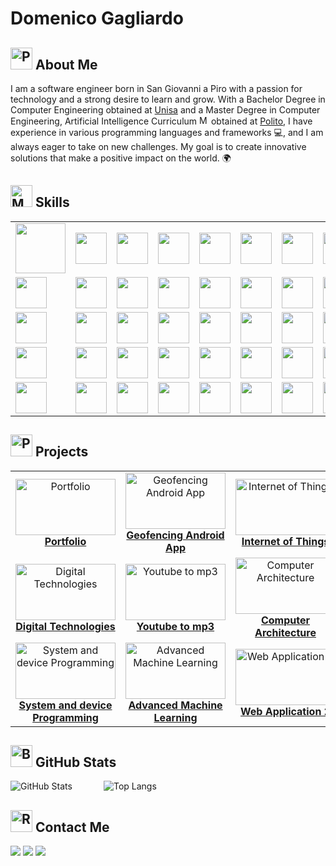 # Domenico Gagliardo

## <img src="https://raw.githubusercontent.com/Tarikul-Islam-Anik/Animated-Fluent-Emojis/master/Emojis/People%20with%20activities/Person%20Tipping%20Hand%20Light%20Skin%20Tone.png" alt="Person Tipping Hand Light Skin Tone" width="35" height="35" /> About Me

I am a software engineer born in San Giovanni a Piro with a passion for technology and a strong desire to learn and grow. With a Bachelor Degree in Computer Engineering obtained at <a href="https://web.unisa.it/en/university">Unisa</a> and a Master Degree in Computer Engineering, Artificial Intelligence Curriculum <img src="https://raw.githubusercontent.com/Tarikul-Islam-Anik/Animated-Fluent-Emojis/master/Emojis/People%20with%20professions/Man%20Student%20Light%20Skin%20Tone.png" alt="Man Student Light Skin Tone" width="15" height="15" /> obtained at <a href="https://www.polito.it/en">Polito</a>, I have experience in various programming languages and frameworks 💻, and I am always eager to take on new challenges. My goal is to create innovative solutions that make a positive impact on the world. 🌍

## <img src="https://raw.githubusercontent.com/Tarikul-Islam-Anik/Animated-Fluent-Emojis/master/Emojis/People%20with%20professions/Man%20Technologist%20Light%20Skin%20Tone.png" alt="Man Technologist Light Skin Tone" width="35" height="35" /> Skills 

<div align="center">
  <table border="0" cellspacing="0" cellpadding="0" style="border-collapse: collapse;">
    <tr>
      <td style="border:none;"><a href="https://www.android.com/intl/en_us/"><img src="https://portfolio-truvella99s-projects.vercel.app/skills/android_light.svg" width="80" height="80" /></a></td>
      <td style="border:none;"><a href="https://developer.android.com/studio?hl=en"><img src="https://portfolio-truvella99s-projects.vercel.app/skills/androidstudio_light.svg" width="50" height="50" /></a></td>
      <td style="border:none;"><a href="https://en.wikipedia.org/wiki/API"><img src="https://portfolio-truvella99s-projects.vercel.app/skills/api_light.svg" width="50" height="50" /></a></td>
      <td style="border:none;"><a href="https://en.wikipedia.org/wiki/Assembly_language"><img src="https://portfolio-truvella99s-projects.vercel.app/skills/assembly_light.svg" width="50" height="50" /></a></td>
      <td style="border:none;"><a href="https://azure.microsoft.com/en-us/"><img src="https://portfolio-truvella99s-projects.vercel.app/skills/azure_light.svg" width="50" height="50" /></a></td>
      <td style="border:none;"><a href="https://www.open-std.org/jtc1/sc22/wg14/"><img src="https://portfolio-truvella99s-projects.vercel.app/skills/c_light.svg" width="50" height="50" /></a></td>
      <td style="border:none;"><a href="https://www.chartjs.org/"><img src="https://portfolio-truvella99s-projects.vercel.app/skills/chartjs_light.svg" width="50" height="50" /></a></td>
      <td style="border:none;"><a href="https://chatgpt.com/"><img src="https://portfolio-truvella99s-projects.vercel.app/skills/chatgpt_light.svg" width="50" height="50" /></a></td>
      <td style="border:none;"><a href="https://www.jetbrains.com/clion/"><img src="https://portfolio-truvella99s-projects.vercel.app/skills/clion_light.svg" width="50" height="50" /></a></td>
      <td style="border:none;"><a href="https://isocpp.org/"><img src="https://portfolio-truvella99s-projects.vercel.app/skills/cpp_light.svg" width="50" height="50" /></a></td>
      <td style="border:none;"><a href="https://www.w3.org/Style/CSS/Overview.en.html"><img src="https://portfolio-truvella99s-projects.vercel.app/skills/css_light.svg" width="50" height="50" /></a></td>
      <td style="border:none;"><a href="https://dart.dev/"><img src="https://portfolio-truvella99s-projects.vercel.app/skills/dart_light.svg" width="50" height="50" /></a></td>
      <td style="border:none;"><a href="https://www.docker.com/"><img src="https://portfolio-truvella99s-projects.vercel.app/skills/docker_light.svg" width="50" height="50" /></a></td>
      <td style="border:none;"><a href="https://expressjs.com/"><img src="https://portfolio-truvella99s-projects.vercel.app/skills/expressjs_light.svg" width="50" height="50" /></a></td>
      <td style="border:none;"><a href="https://firebase.google.com/"><img src="https://portfolio-truvella99s-projects.vercel.app/skills/firebase_light.svg" width="50" height="50" /></a></td>
      <td style="border:none;"><a href="https://flutter.dev/"><img src="https://portfolio-truvella99s-projects.vercel.app/skills/flutter_light.svg" width="50" height="50" /></a></td>
      <td style="border:none;"><a href="https://cloud.google.com/?hl=en"><img src="https://portfolio-truvella99s-projects.vercel.app/skills/gcp_light.svg" width="50" height="50" /></a></td>
    </tr>
    <tr>
      <td style="border:none;"><a href="https://git-scm.com/"><img src="https://portfolio-truvella99s-projects.vercel.app/skills/git_light.svg" width="50" height="50" /></a></td>
      <td style="border:none;"><a href="https://github.com/"><img src="https://portfolio-truvella99s-projects.vercel.app/skills/github_light.svg" width="50" height="50" /></a></td>
      <td style="border:none;"><a href="https://github.com/features/actions"><img src="https://portfolio-truvella99s-projects.vercel.app/skills/githubactions_light.svg" width="50" height="50" /></a></td>
      <td style="border:none;"><a href="https://github.com/features/copilot"><img src="https://portfolio-truvella99s-projects.vercel.app/skills/githubcopilot_light.svg" width="50" height="50" /></a></td>
      <td style="border:none;"><a href="https://pages.github.com/"><img src="https://portfolio-truvella99s-projects.vercel.app/skills/githubpages_light.svg" width="50" height="50" /></a></td>
      <td style="border:none;"><a href="https://about.gitlab.com/"><img src="https://portfolio-truvella99s-projects.vercel.app/skills/gitlab_light.svg" width="50" height="50" /></a></td>
      <td style="border:none;"><a href="https://colab.google/"><img src="https://portfolio-truvella99s-projects.vercel.app/skills/googlecolab_light.svg" width="50" height="50" /></a></td>
      <td style="border:none;"><a href="https://gradle.org/"><img src="https://portfolio-truvella99s-projects.vercel.app/skills/gradle_light.svg" width="50" height="50" /></a></td>
      <td style="border:none;"><a href="https://grafana.com/"><img src="https://portfolio-truvella99s-projects.vercel.app/skills/grafana_light.svg" width="50" height="50" /></a></td>
      <td style="border:none;"><a href="https://hibernate.org/"><img src="https://portfolio-truvella99s-projects.vercel.app/skills/hibernate_light.svg" width="50" height="50" /></a></td>
      <td style="border:none;"><a href="https://www.w3.org/html/"><img src="https://portfolio-truvella99s-projects.vercel.app/skills/html_light.svg" width="50" height="50" /></a></td>
      <td style="border:none;"><a href="https://www.jetbrains.com/idea/"><img src="https://portfolio-truvella99s-projects.vercel.app/skills/idea_light.svg" width="50" height="50" /></a></td>
      <td style="border:none;"><a href="https://www.java.com/en/"><img src="https://portfolio-truvella99s-projects.vercel.app/skills/java_light.svg" width="50" height="50" /></a></td>
      <td style="border:none;"><a href="https://www.javascript.com/"><img src="https://portfolio-truvella99s-projects.vercel.app/skills/javascript_light.svg" width="50" height="50" /></a></td>
      <td style="border:none;"><a href="https://www.json.org/json-en.html"><img src="https://portfolio-truvella99s-projects.vercel.app/skills/json_light.svg" width="50" height="50" /></a></td>
      <td style="border:none;"><a href="https://jupyter.org/"><img src="https://portfolio-truvella99s-projects.vercel.app/skills/jupyter_light.svg" width="50" height="50" /></a></td>
      <td style="border:none;"><a href="https://jwt.io/"><img src="https://portfolio-truvella99s-projects.vercel.app/skills/jwt_light.svg" width="50" height="50" /></a></td>
    </tr>
    <tr>
      <td style="border:none;"><a href="https://kafka.apache.org/"><img src="https://portfolio-truvella99s-projects.vercel.app/skills/kafka_light.svg" width="50" height="50" /></a></td>
      <td style="border:none;"><a href="https://www.keycloak.org/"><img src="https://portfolio-truvella99s-projects.vercel.app/skills/keycloak_light.svg" width="50" height="50" /></a></td>
      <td style="border:none;"><a href="https://kotlinlang.org/"><img src="https://portfolio-truvella99s-projects.vercel.app/skills/kotlin_light.svg" width="50" height="50" /></a></td>
      <td style="border:none;"><a href="https://www.latex-project.org/"><img src="https://portfolio-truvella99s-projects.vercel.app/skills/latex_light.svg" width="50" height="50" /></a></td>
      <td style="border:none;"><a href="https://www.linux.org/"><img src="https://portfolio-truvella99s-projects.vercel.app/skills/linux_light.svg" width="50" height="50" /></a></td>
      <td style="border:none;"><a href="https://mui.com/material-ui/"><img src="https://portfolio-truvella99s-projects.vercel.app/skills/materialui_light.svg" width="50" height="50" /></a></td>
      <td style="border:none;"><a href="https://www.mongodb.com/"><img src="https://portfolio-truvella99s-projects.vercel.app/skills/mongodb_light.svg" width="50" height="50" /></a></td>
      <td style="border:none;"><a href="https://www.mysql.com/"><img src="https://portfolio-truvella99s-projects.vercel.app/skills/mysql_light.svg" width="50" height="50" /></a></td>
      <td style="border:none;"><a href="https://nextjs.org/"><img src="https://portfolio-truvella99s-projects.vercel.app/skills/nextjs_light.svg" width="50" height="50" /></a></td>
      <td style="border:none;"><a href="https://ngrok.com/"><img src="https://portfolio-truvella99s-projects.vercel.app/skills/ngrok_light.svg" width="50" height="50" /></a></td>
      <td style="border:none;"><a href="https://nodejs.org/en/"><img src="https://portfolio-truvella99s-projects.vercel.app/skills/nodejs_light.svg" width="50" height="50" /></a></td>
      <td style="border:none;"><a href="https://www.npmjs.com/"><img src="https://portfolio-truvella99s-projects.vercel.app/skills/npm_light.svg" width="50" height="50" /></a></td>
      <td style="border:none;"><a href="https://numpy.org/"><img src="https://portfolio-truvella99s-projects.vercel.app/skills/numpy_light.svg" width="50" height="50" /></a></td>
      <td style="border:none;"><a href="https://www.postgresql.org/"><img src="https://portfolio-truvella99s-projects.vercel.app/skills/postgresql_light.svg" width="50" height="50" /></a></td>
      <td style="border:none;"><a href="https://www.postman.com/"><img src="https://portfolio-truvella99s-projects.vercel.app/skills/postman_light.svg" width="50" height="50" /></a></td>
      <td style="border:none;"><a href="https://prometheus.io/"><img src="https://portfolio-truvella99s-projects.vercel.app/skills/prometheus_light.svg" width="50" height="50" /></a></td>
      <td style="border:none;"><a href="https://www.jetbrains.com/pycharm/"><img src="https://portfolio-truvella99s-projects.vercel.app/skills/pycharm_light.svg" width="50" height="50" /></a></td>
    </tr>
    <tr>
      <td style="border:none;"><a href="https://www.python.org/"><img src="https://portfolio-truvella99s-projects.vercel.app/skills/python_light.svg" width="50" height="50" /></a></td>
      <td style="border:none;"><a href="https://pytorch.org/"><img src="https://portfolio-truvella99s-projects.vercel.app/skills/pytorch_light.svg" width="50" height="50" /></a></td>
      <td style="border:none;"><a href="https://react.dev/"><img src="https://portfolio-truvella99s-projects.vercel.app/skills/react_light.svg" width="50" height="50" /></a></td>
      <td style="border:none;"><a href="https://react-bootstrap.netlify.app/"><img src="https://portfolio-truvella99s-projects.vercel.app/skills/reactbootstrap_light.svg" width="50" height="50" /></a></td>
      <td style="border:none;"><a href="https://www.rust-lang.org/"><img src="https://portfolio-truvella99s-projects.vercel.app/skills/rust_light.svg" width="50" height="50" /></a></td>
      <td style="border:none;"><a href="https://spark.apache.org/"><img src="https://portfolio-truvella99s-projects.vercel.app/skills/spark_light.svg" width="50" height="50" /></a></td>
      <td style="border:none;"><a href="https://spring.io/"><img src="https://portfolio-truvella99s-projects.vercel.app/skills/spring_light.svg" width="50" height="50" /></a></td>
      <td style="border:none;"><a href="https://www.sqlite.org/"><img src="https://portfolio-truvella99s-projects.vercel.app/skills/sqlite_light.svg" width="50" height="50" /></a></td>
      <td style="border:none;"><a href="https://tailwindcss.com/"><img src="https://portfolio-truvella99s-projects.vercel.app/skills/tailwindcss_light.svg" width="50" height="50" /></a></td>
      <td style="border:none;"><a href="https://tomcat.apache.org/"><img src="https://portfolio-truvella99s-projects.vercel.app/skills/tomcat_light.svg" width="50" height="50" /></a></td>
      <td style="border:none;"><a href="https://www.typescriptlang.org/"><img src="https://portfolio-truvella99s-projects.vercel.app/skills/typescript_light.svg" width="50" height="50" /></a></td>
      <td style="border:none;"><a href="https://vercel.com/"><img src="https://portfolio-truvella99s-projects.vercel.app/skills/vercel_light.svg" width="50" height="50" /></a></td>
      <td style="border:none;"><a href="https://www.vim.org/"><img src="https://portfolio-truvella99s-projects.vercel.app/skills/vim_light.svg" width="50" height="50" /></a></td>
      <td style="border:none;"><a href="https://vite.dev/"><img src="https://portfolio-truvella99s-projects.vercel.app/skills/vite_light.svg" width="50" height="50" /></a></td>
      <td style="border:none;"><a href="https://www.vmware.com/"><img src="https://portfolio-truvella99s-projects.vercel.app/skills/vmwareworkstation_light.svg" width="50" height="50" /></a></td>
      <td style="border:none;"><a href="https://code.visualstudio.com/"><img src="https://portfolio-truvella99s-projects.vercel.app/skills/vscode_light.svg" width="50" height="50" /></a></td>
      <td style="border:none;"><a href="https://www.jetbrains.com/webstorm/"><img src="https://portfolio-truvella99s-projects.vercel.app/skills/webstorm_light.svg" width="50" height="50" /></a></td>
    </tr>
    <tr>
      <td style="border:none;"><a href="https://www.microsoft.com/en-gb/windows/?r=1"><img src="https://portfolio-truvella99s-projects.vercel.app/skills/windows_light.svg" width="50" height="50" /></a></td>
      <td style="border:none;"><a href="https://www.wireshark.org/"><img src="https://portfolio-truvella99s-projects.vercel.app/skills/wireshark_light.svg" width="50" height="50" /></a></td>
      <td style="border:none;"><a href="https://ubuntu.com/desktop/wsl"><img src="https://portfolio-truvella99s-projects.vercel.app/skills/wsl_light.svg" width="50" height="50" /></a></td>
      <td style="border:none;"><a href="https://yaml.org/"><img src="https://portfolio-truvella99s-projects.vercel.app/skills/yaml_light.svg" width="50" height="50" /></a></td>
      <td style="border:none;"><a href="https://www.google.com/intl/en_us/chrome/"><img src="https://portfolio-truvella99s-projects.vercel.app/skills/chrome_light.svg" width="50" height="50" /></a></td>
      <td style="border:none;"><a href="https://discord.com/"><img src="https://portfolio-truvella99s-projects.vercel.app/skills/discord_light.svg" width="50" height="50" /></a></td>
      <td style="border:none;"><a href="https://www.microsoft.com/en-us/microsoft-365/excel"><img src="https://portfolio-truvella99s-projects.vercel.app/skills/excel_light.svg" width="50" height="50" /></a></td>
      <td style="border:none;"><a href="https://workspace.google.com/intl/en_uk/gmail/"><img src="https://portfolio-truvella99s-projects.vercel.app/skills/gmail_light.svg" width="50" height="50" /></a></td>
      <td style="border:none;"><a href="https://www.linkedin.com/"><img src="https://portfolio-truvella99s-projects.vercel.app/skills/linkedin_light.svg" width="50" height="50" /></a></td>
      <td style="border:none;"><a href="https://www.notion.com/"><img src="https://portfolio-truvella99s-projects.vercel.app/skills/notion_light.svg" width="50" height="50" /></a></td>
      <td style="border:none;"><a href="https://notepad-plus-plus.org/"><img src="https://portfolio-truvella99s-projects.vercel.app/skills/notepadpp_light.svg" width="50" height="50" /></a></td>
      <td style="border:none;"><a href="https://obsproject.com/"><img src="https://portfolio-truvella99s-projects.vercel.app/skills/obs_light.svg" width="50" height="50" /></a></td>
      <td style="border:none;"><a href="https://www.overleaf.com/"><img src="https://portfolio-truvella99s-projects.vercel.app/skills/overleaf_light.svg" width="50" height="50" /></a></td>
      <td style="border:none;"><a href="https://www.microsoft.com/en-us/microsoft-365/powerpoint"><img src="https://portfolio-truvella99s-projects.vercel.app/skills/powerpoint_light.svg" width="50" height="50" /></a></td>
      <td style="border:none;"><a href="https://www.microsoft.com/en-us/microsoft-teams/group-chat-software"><img src="https://portfolio-truvella99s-projects.vercel.app/skills/teams_light.svg" width="50" height="50" /></a></td>
      <td style="border:none;"><a href="https://www.microsoft.com/en-us/microsoft-365/word"><img src="https://portfolio-truvella99s-projects.vercel.app/skills/word_light.svg" width="50" height="50" /></a></td>
    </tr>
  </table>
</div>

## <img src="https://raw.githubusercontent.com/Tarikul-Islam-Anik/Animated-Fluent-Emojis/master/Emojis/Objects/Page%20with%20Curl.png" alt="Page with Curl" width="35" height="35" /> Projects

<table align="center" border="0">
  <tr>
    <td align="center" width="180">
      <a href="https://github.com/Truvella99/portfolio">
        <img src="https://portfolio-truvella99s-projects.vercel.app/projects/portfolio.png" width="160" height="90" alt="Portfolio"/><br/>
        <b>Portfolio</b>
      </a>
    </td>
    <td align="center" width="180">
      <a href="https://github.com/Truvella99/Android-App">
        <img src="https://portfolio-truvella99s-projects.vercel.app/projects/appGeofencing.gif" width="160" height="90" alt="Geofencing Android App"/><br/>
        <b>Geofencing Android App</b>
      </a>
    </td>
    <td align="center" width="180">
      <a href="https://github.com/Truvella99/Internet-of-Things">
        <img src="https://portfolio-truvella99s-projects.vercel.app/projects/iot.gif" width="160" height="90" alt="Internet of Things"/><br/>
        <b>Internet of Things</b>
      </a>
    </td>
    <td align="center" width="180">
      <a href="https://github.com/Truvella99/Database">
        <img src="https://portfolio-truvella99s-projects.vercel.app/projects/database.jpg" width="160" height="90" alt="Database"/><br/>
        <b>Database</b>
      </a>
    </td>
    <td align="center" width="180">
      <a href="https://github.com/Truvella99/Telegram-Bot">
        <img src="https://portfolio-truvella99s-projects.vercel.app/projects/telegramBot.png" width="160" height="90" alt="Telegram Bot"/><br/>
        <b>Telegram Bot</b>
      </a>
    </td>
    <td align="center" width="180">
      <a href="https://github.com/Truvella99/Cambridge-Score-Calculator">
        <img src="https://portfolio-truvella99s-projects.vercel.app/projects/cambridge.png" width="160" height="90" alt="Cambridge Script"/><br/>
        <b>Cambridge Script</b>
      </a>
    </td>
  </tr>
  <tr>
    <td align="center" width="180">
      <a href="https://github.com/Truvella99/Digital-Technologies">
        <img src="https://portfolio-truvella99s-projects.vercel.app/projects/digitalTechnologies.png" width="160" height="90" alt="Digital Technologies"/><br/>
        <b>Digital Technologies</b>
      </a>
    </td>
    <td align="center" width="180">
      <a href="https://github.com/Truvella99/Youtube-To-Mp3-Downloader">
        <img src="https://portfolio-truvella99s-projects.vercel.app/projects/ytToMp3.png" width="160" height="90" alt="Youtube to mp3"/><br/>
        <b>Youtube to mp3</b>
      </a>
    </td>
    <td align="center" width="180">
      <a href="https://github.com/Truvella99/ase_project">
        <img src="https://portfolio-truvella99s-projects.vercel.app/projects/computerArchitectures.gif" width="160" height="90" alt="Computer Architecture"/><br/>
        <b>Computer Architecture</b>
      </a>
    </td>
    <td align="center" width="180">
      <a href="https://github.com/Truvella99/se_project">
        <img src="https://portfolio-truvella99s-projects.vercel.app/projects/softwareEngineering.jpg" width="160" height="90" alt="Software Engineering"/><br/>
        <b>Software Engineering</b>
      </a>
    </td>
    <td align="center" width="180">
      <a href="https://github.com/Truvella99/ml_project">
        <img src="https://portfolio-truvella99s-projects.vercel.app/projects/machineLearning.jpg" width="160" height="90" alt="Machine Learning"/><br/>
        <b>Machine Learning</b>
      </a>
    </td>
    <td align="center" width="180">
      <a href="https://github.com/Truvella99/aw1_project">
        <img src="https://portfolio-truvella99s-projects.vercel.app/projects/webApplication1.png" width="160" height="90" alt="Web Application 1"/><br/>
        <b>Web Application 1</b>
      </a>
    </td>
  </tr>
  <tr>
    <td align="center" width="180">
      <a href="https://github.com/Truvella99/pds_project">
        <img src="https://portfolio-truvella99s-projects.vercel.app/projects/systemDeviceProgramming.gif" width="160" height="90" alt="System and device Programming"/><br/>
        <b>System and device Programming</b>
      </a>
    </td>
    <td align="center" width="180">
      <a href="https://github.com/Truvella99/Activation-Shaping-AML">
        <img src="https://portfolio-truvella99s-projects.vercel.app/projects/advancedMachineLearning.png" width="160" height="90" alt="Advanced Machine Learning"/><br/>
        <b>Advanced Machine Learning</b>
      </a>
    </td>
    <td align="center" width="180">
      <a href="https://github.com/Truvella99/awII_project">
        <img src="https://portfolio-truvella99s-projects.vercel.app/projects/webApplication2.jpg" width="160" height="90" alt="Web Application 2"/><br/>
        <b>Web Application 2</b>
      </a>
    </td>
    <td align="center" width="180">
      <a href="https://github.com/Truvella99/mad_project">
        <img src="https://portfolio-truvella99s-projects.vercel.app/projects/mad.gif" width="160" height="90" alt="Mobile Application Development"/><br/>
        <b>Mobile Application Development</b>
      </a>
    </td>
    <td align="center" width="180">
      <a href="https://github.com/Truvella99/hci_project">
        <img src="https://portfolio-truvella99s-projects.vercel.app/projects/humanComputerInteraction.gif" width="160" height="90" alt="Human Computer Interaction"/><br/>
        <b>Human Computer Interaction</b>
      </a>
    </td>
    <td align="center" width="180">
      <a href="https://github.com/Truvella99/master_degree_thesis">
        <img src="https://portfolio-truvella99s-projects.vercel.app/projects/thesis.png" width="160" height="90" alt="Master's Degree Thesis"/><br/>
        <b>Master's Degree Thesis</b>
      </a>
    </td>
  </tr>
</table>

## <img src="https://raw.githubusercontent.com/Tarikul-Islam-Anik/Animated-Fluent-Emojis/master/Emojis/Objects/Bar%20Chart.png" alt="Bar Chart" width="35" height="35" /> GitHub Stats

<div style="display: flex;  align-items: center; gap: 50px;">
  <img src="https://github-readme-stats.vercel.app/api?username=truvella99&show_icons=true&rank_icon=github&theme=github_dark_dimmed" alt="GitHub Stats"/>
  <img src="https://github-readme-stats.vercel.app/api/top-langs/?username=truvella99&layout=compact&theme=github_dark_dimmed" alt="Top Langs"/>
</div>

## <img src="https://raw.githubusercontent.com/Tarikul-Islam-Anik/Animated-Fluent-Emojis/master/Emojis/Travel%20and%20places/Rocket.png" alt="Rocket" width="35" height="35" /> Contact Me

<a href="mailto:gagliardo9975@gmail.com"><img src="https://img.shields.io/badge/Gmail-D14836?style=for-the-badge&logo=gmail&logoColor=white" /></a>
<a href="https://portfolio-truvella99s-projects.vercel.app/"><img src="https://img.shields.io/badge/website-000000?style=for-the-badge&logo=About.me&logoColor=white" /></a>
<a href="https://www.linkedin.com/in/domenico-gagliardo-3256ba229"><img src="https://img.shields.io/badge/LinkedIn-0077B5?style=for-the-badge&logo=linkedin&logoColor=white" /></a>
